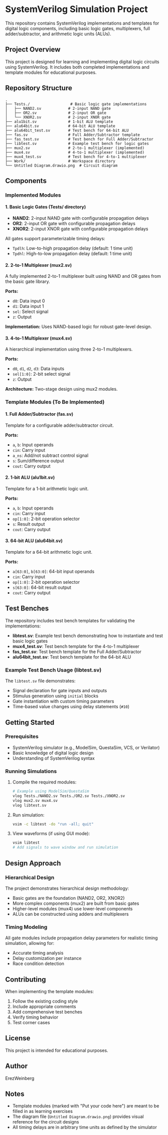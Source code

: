 # SystemVerilog Simulation Project

This repository contains SystemVerilog implementations and templates for digital logic components, including basic logic gates, multiplexers, full adder/subtractor, and arithmetic logic units (ALUs).

## Project Overview

This project is designed for learning and implementing digital logic circuits using SystemVerilog. It includes both completed implementations and template modules for educational purposes.

## Repository Structure

```
.
├── Tests./                  # Basic logic gate implementations
│   ├── NAND2.sv            # 2-input NAND gate
│   ├── OR2.sv              # 2-input OR gate
│   └── XNOR2.sv            # 2-input XNOR gate
├── alu1bit.sv              # 1-bit ALU template
├── alu64bit.sv             # 64-bit ALU template
├── alu64bit_test.sv        # Test bench for 64-bit ALU
├── fas.sv                  # Full Adder/Subtractor template
├── fas_test.sv             # Test bench for Full Adder/Subtractor
├── libtest.sv              # Example test bench for logic gates
├── mux2.sv                 # 2-to-1 multiplexer (implemented)
├── mux4.sv                 # 4-to-1 multiplexer (implemented)
├── mux4_test.sv            # Test bench for 4-to-1 multiplexer
├── Work/                   # Workspace directory
└── Untitled Diagram.drawio.png  # Circuit diagram
```

## Components

### Implemented Modules

#### 1. Basic Logic Gates (Tests/ directory)
- **NAND2**: 2-input NAND gate with configurable propagation delays
- **OR2**: 2-input OR gate with configurable propagation delays
- **XNOR2**: 2-input XNOR gate with configurable propagation delays

All gates support parameterizable timing delays:
- `Tpdlh`: Low-to-high propagation delay (default: 1 time unit)
- `Tpdhl`: High-to-low propagation delay (default: 1 time unit)

#### 2. 2-to-1 Multiplexer (mux2.sv)
A fully implemented 2-to-1 multiplexer built using NAND and OR gates from the basic gate library.

**Ports:**
- `d0`: Data input 0
- `d1`: Data input 1
- `sel`: Select signal
- `z`: Output

**Implementation:** Uses NAND-based logic for robust gate-level design.

#### 3. 4-to-1 Multiplexer (mux4.sv)
A hierarchical implementation using three 2-to-1 multiplexers.

**Ports:**
- `d0`, `d1`, `d2`, `d3`: Data inputs
- `sel[1:0]`: 2-bit select signal
- `z`: Output

**Architecture:** Two-stage design using mux2 modules.

### Template Modules (To Be Implemented)

#### 1. Full Adder/Subtractor (fas.sv)
Template for a configurable adder/subtractor circuit.

**Ports:**
- `a`, `b`: Input operands
- `cin`: Carry input
- `a_ns`: Add/not subtract control signal
- `s`: Sum/difference output
- `cout`: Carry output

#### 2. 1-bit ALU (alu1bit.sv)
Template for a 1-bit arithmetic logic unit.

**Ports:**
- `a`, `b`: Input operands
- `cin`: Carry input
- `op[1:0]`: 2-bit operation selector
- `s`: Result output
- `cout`: Carry output

#### 3. 64-bit ALU (alu64bit.sv)
Template for a 64-bit arithmetic logic unit.

**Ports:**
- `a[63:0]`, `b[63:0]`: 64-bit input operands
- `cin`: Carry input
- `op[1:0]`: 2-bit operation selector
- `s[63:0]`: 64-bit result output
- `cout`: Carry output

## Test Benches

The repository includes test bench templates for validating the implementations:

- **libtest.sv**: Example test bench demonstrating how to instantiate and test basic logic gates
- **mux4_test.sv**: Test bench template for the 4-to-1 multiplexer
- **fas_test.sv**: Test bench template for the Full Adder/Subtractor
- **alu64bit_test.sv**: Test bench template for the 64-bit ALU

### Example Test Bench Usage (libtest.sv)

The `libtest.sv` file demonstrates:
- Signal declaration for gate inputs and outputs
- Stimulus generation using `initial` blocks
- Gate instantiation with custom timing parameters
- Time-based value changes using delay statements (`#10`)

## Getting Started

### Prerequisites
- SystemVerilog simulator (e.g., ModelSim, QuestaSim, VCS, or Verilator)
- Basic knowledge of digital logic design
- Understanding of SystemVerilog syntax

### Running Simulations

1. Compile the required modules:
   ```bash
   # Example using ModelSim/QuestaSim
   vlog Tests./NAND2.sv Tests./OR2.sv Tests./XNOR2.sv
   vlog mux2.sv mux4.sv
   vlog libtest.sv
   ```

2. Run simulation:
   ```bash
   vsim -c libtest -do "run -all; quit"
   ```

3. View waveforms (if using GUI mode):
   ```bash
   vsim libtest
   # Add signals to wave window and run simulation
   ```

## Design Approach

### Hierarchical Design
The project demonstrates hierarchical design methodology:
- Basic gates are the foundation (NAND2, OR2, XNOR2)
- More complex components (mux2) are built from basic gates
- Higher-level modules (mux4) use lower-level components
- ALUs can be constructed using adders and multiplexers

### Timing Modeling
All gate modules include propagation delay parameters for realistic timing simulation, allowing for:
- Accurate timing analysis
- Delay customization per instance
- Race condition detection

## Contributing

When implementing the template modules:
1. Follow the existing coding style
2. Include appropriate comments
3. Add comprehensive test benches
4. Verify timing behavior
5. Test corner cases

## License

This project is intended for educational purposes.

## Author

ErezWeinberg

## Notes

- Template modules (marked with "Put your code here") are meant to be filled in as learning exercises
- The diagram file (`Untitled Diagram.drawio.png`) provides visual reference for the circuit designs
- All timing delays are in arbitrary time units as defined by the simulator
